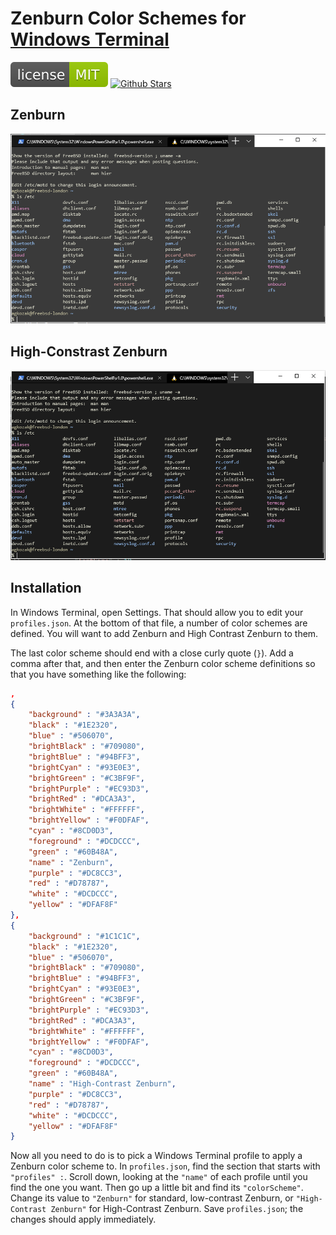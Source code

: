 # Zenburn Color Schemes for [Windows Terminal](https://github.com/microsoft/terminal)

[![MIT License](img/mit_license.svg)](https://opensource.org/licenses/MIT)
[![Github Stars](https://img.shields.io/github/stars/agkozak/windows-terminal-zenburn.svg)](https://github.com/agkozak/windows-terminal-zenburn/stargazers)

## Zenburn

![Zenburn (Low-Contrast)](img/zenburn.png)

## High-Constrast Zenburn

![High-Contrast Zenburn](img/high_contrast_zenburn.png)

## Installation

In Windows Terminal, open Settings. That should allow you to edit your `profiles.json`. At the bottom of that file, a number of color schemes are defined. You will want to add Zenburn and High Contrast Zenburn to them.

The last color scheme should end with a close curly quote (`}`). Add a comma after that, and then enter the Zenburn color scheme definitions so that you have something like the following:

```json
,
{
    "background" : "#3A3A3A",
    "black" : "#1E2320",
    "blue" : "#506070",
    "brightBlack" : "#709080",
    "brightBlue" : "#94BFF3",
    "brightCyan" : "#93E0E3",
    "brightGreen" : "#C3BF9F",
    "brightPurple" : "#EC93D3",
    "brightRed" : "#DCA3A3",
    "brightWhite" : "#FFFFFF",
    "brightYellow" : "#F0DFAF",
    "cyan" : "#8CD0D3",
    "foreground" : "#DCDCCC",
    "green" : "#60B48A",
    "name" : "Zenburn",
    "purple" : "#DC8CC3",
    "red" : "#D78787",
    "white" : "#DCDCCC",
    "yellow" : "#DFAF8F"
},
{
    "background" : "#1C1C1C",
    "black" : "#1E2320",
    "blue" : "#506070",
    "brightBlack" : "#709080",
    "brightBlue" : "#94BFF3",
    "brightCyan" : "#93E0E3",
    "brightGreen" : "#C3BF9F",
    "brightPurple" : "#EC93D3",
    "brightRed" : "#DCA3A3",
    "brightWhite" : "#FFFFFF",
    "brightYellow" : "#F0DFAF",
    "cyan" : "#8CD0D3",
    "foreground" : "#DCDCCC",
    "green" : "#60B48A",
    "name" : "High-Contrast Zenburn",
    "purple" : "#DC8CC3",
    "red" : "#D78787",
    "white" : "#DCDCCC",
    "yellow" : "#DFAF8F"
}
```

Now all you need to do is to pick a Windows Terminal profile to apply a Zenburn color scheme to. In `profiles.json`, find the section that starts with `"profiles" :`. Scroll down, looking at the `"name"` of each profile until you find the one you want. Then go up a little bit and find its `"colorScheme"`. Change its value to `"Zenburn"` for standard, low-contrast Zenburn, or `"High-Contrast Zenburn"` for High-Contrast Zenburn. Save `profiles.json`; the changes should apply immediately.
